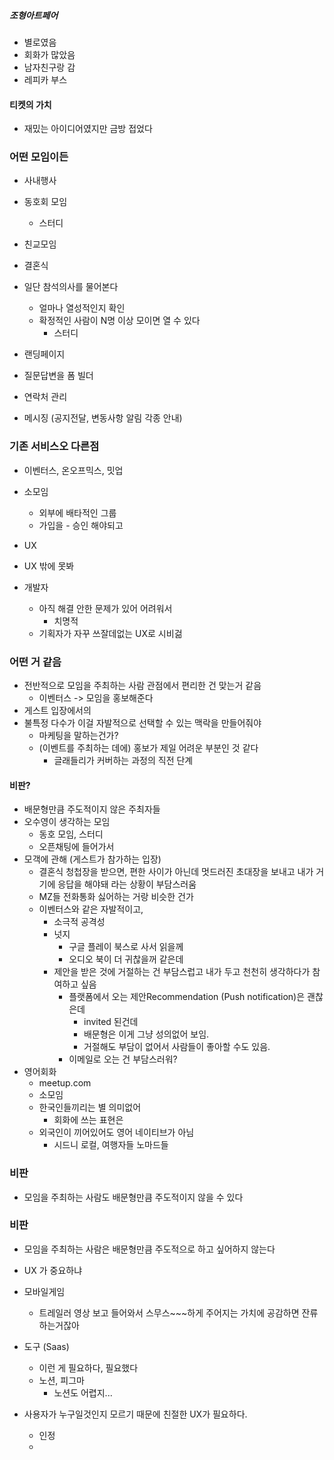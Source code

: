 
##### 조형아트페어
- 별로였음
- 회화가 많았음
- 남자친구랑 감
- 레피카 부스

#### 티켓의 가치
- 재밌는 아이디어였지만 금방 접었다

### 어떤 모임이든
- 사내행사
- 동호회 모임
	- 스터디
- 친교모임
- 결혼식


- 일단 참석의사를 물어본다
	- 얼마나 열성적인지 확인
	- 확정적인 사람이 N명 이상 모이면 열 수 있다
		- 스터디

- 랜딩페이지
- 질문답변을 폼 빌더
- 연락처 관리
- 메시징 (공지전달, 변동사항 알림 각종 안내)

### 기존 서비스오 다른점
- 이벤터스, 온오프믹스, 밋업

- 소모임
	- 외부에 배타적인 그룹
	- 가입을 - 승인 해야되고


- UX


- UX 밖에 못봐
- 개발자
	- 아직 해결 안한 문제가 있어 어려워서
		- 치명적
	- 기획자가 자꾸 쓰잘데없는 UX로 시비걺 


### 어떤 거 같음

- 전반적으로 모임을 주최하는 사람 관점에서 편리한 건 맞는거 같음
	- 이벤터스 -> 모임을 홍보해준다
- 게스트 입장에서의 
- 불특정 다수가 이걸 자발적으로 선택할 수 있는 맥락을 만들어줘야
	- 마케팅을 말하는건가?
	- (이벤트를 주최하는 데에) 홍보가 제일 어려운 부분인 것 같다
		- 글래들리가 커버하는 과정의 직전 단계

#### 비판?

- 배문형만큼 주도적이지 않은 주최자들
- 오수영이 생각하는 모임
	- 동호 모임, 스터디
	- 오픈채팅에 들어가서 
- 모객에 관해 (게스트가 참가하는 입장)
	- 결혼식 청첩장을 받으면, 편한 사이가 아닌데 멋드러진 초대장을 보내고 내가 거기에 응답을 해야돼 라는 상황이 부담스러움
	- MZ들 전화통화 싫어하는 거랑 비슷한 건가
	- 이벤터스와 같은 자발적이고, 
		- 소극적 공격성
		- 넛지
			- 구글 플레이 북스로 사서 읽을께
			- 오디오 북이 더 귀찮을꺼 같은데
		- 제안을 받은 것에 거절하는 건 부담스럽고 내가 두고 천천히 생각하다가 참여하고 싶음
			- 플랫폼에서 오는 제안Recommendation (Push notification)은 괜찮은데
				- invited 된건데
				- 배문형은 이게 그냥 성의없어 보임.
				- 거절해도 부담이 없어서 사람들이 좋아할 수도 있음.
			- 이메일로 오는 건 부담스러워?
- 영어회화
	- meetup.com
	- 소모임
	- 한국인들끼리는 별 의미없어
		- 회화에 쓰는 표현은 
	- 외국인이 끼어있어도 영어 네이티브가 아님
		- 시드니 로컬, 여행자들 노마드들

### 비판
- 모임을 주최하는 사람도 배문형만큼 주도적이지 않을 수 있다
### 비판
- 모임을 주최하는 사람은 배문형만큼 주도적으로 하고 싶어하지 않는다


- UX 가 중요하냐
- 모바일게임
	- 트레일러 영상 보고 들어와서 스무스~~~하게 주어지는 가치에 공감하면 잔류하는거잖아

- 도구 (Saas)
	- 이런 게 필요하다, 필요했다
	- 노션, 피그마
		- 노션도 어렵지...

- 사용자가 누구일것인지 모르기 때문에 친절한 UX가 필요하다.
	- 인정
	- 